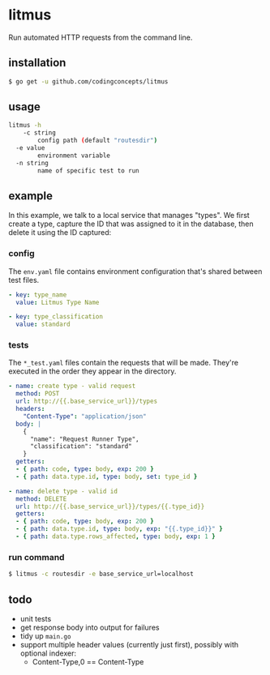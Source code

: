 # litmus
Run automated HTTP requests from the command line.

## installation

```bash
$ go get -u github.com/codingconcepts/litmus
```

## usage

```bash
litmus -h
    -c string
        config path (default "routesdir")
  -e value
        environment variable
  -n string
        name of specific test to run
```

## example

In this example, we talk to a local service that manages "types".  We first create a type, capture the ID that was assigned to it in the database, then delete it using the ID captured:

### config

The `env.yaml` file contains environment configuration that's shared between test files.

```yaml
- key: type_name
  value: Litmus Type Name

- key: type_classification
  value: standard
```

### tests

The `*_test.yaml` files contain the requests that will be made.  They're executed in the order they appear in the directory.

```yaml
- name: create type - valid request
  method: POST
  url: http://{{.base_service_url}}/types
  headers:
    "Content-Type": "application/json"
  body: |
    {
      "name": "Request Runner Type",
      "classification": "standard"
    }
  getters:
  - { path: code, type: body, exp: 200 }
  - { path: data.type.id, type: body, set: type_id }

- name: delete type - valid id
  method: DELETE
  url: http://{{.base_service_url}}/types/{{.type_id}}
  getters:
  - { path: code, type: body, exp: 200 }
  - { path: data.type.id, type: body, exp: "{{.type_id}}" }
  - { path: data.type.rows_affected, type: body, exp: 1 }
```

### run command

```bash
$ litmus -c routesdir -e base_service_url=localhost
```

## todo
* unit tests
* get response body into output for failures
* tidy up `main.go`
* support multiple header values (currently just first), possibly with optional indexer:
  * Content-Type,0 == Content-Type